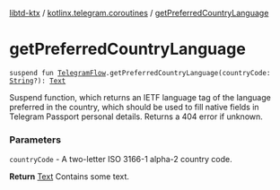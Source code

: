 [libtd-ktx](../index.md) / [kotlinx.telegram.coroutines](index.md) / [getPreferredCountryLanguage](./get-preferred-country-language.md)

# getPreferredCountryLanguage

`suspend fun `[`TelegramFlow`](../kotlinx.telegram.core/-telegram-flow/index.md)`.getPreferredCountryLanguage(countryCode: `[`String`](https://kotlinlang.org/api/latest/jvm/stdlib/kotlin/-string/index.html)`?): `[`Text`](https://tdlibx.github.io/td/docs/org/drinkless/td/libcore/telegram/TdApi/Text.html)

Suspend function, which returns an IETF language tag of the language preferred in the country,
which should be used to fill native fields in Telegram Passport personal details. Returns a 404
error if unknown.

### Parameters

`countryCode` - A two-letter ISO 3166-1 alpha-2 country code.

**Return**
[Text](https://tdlibx.github.io/td/docs/org/drinkless/td/libcore/telegram/TdApi/Text.html) Contains some text.

